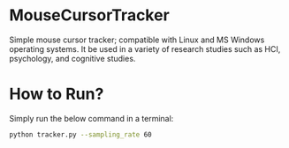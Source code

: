 
# MouseCursorTracker
Simple mouse cursor tracker; compatible with Linux and MS Windows operating systems. It be used in a variety of research studies such as HCI, psychology, and cognitive studies.

# How to Run?
Simply run the below command in a terminal:
```sh
python tracker.py --sampling_rate 60
```
